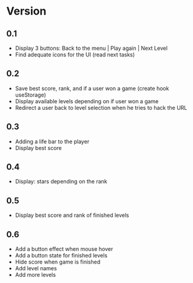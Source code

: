 # Version

## 0.1
- Display 3 buttons: Back to the menu | Play again | Next Level
- Find adequate icons for the UI (read next tasks)

## 0.2
- Save best score, rank, and if a user won a game (create hook useStorage)
- Display available levels depending on if user won a game
- Redirect a user back to level selection when he tries to hack the URL

## 0.3
- Adding a life bar to the player
- Display best score

## 0.4
- Display: stars depending on the rank

## 0.5
- Display best score and rank of finished levels

## 0.6
- Add a button effect when mouse hover
- Add a button state for finished levels
- Hide score when game is finished
- Add level names
- Add more levels